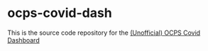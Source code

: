 # ocps-covid-dash
This is the source code repository for the [(Unofficial) OCPS Covid Dashboard](tlegg.pythonanywhere.com)
